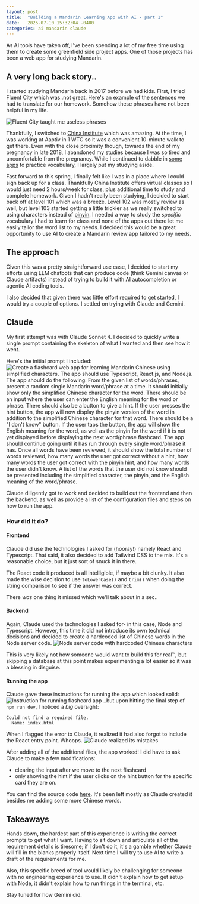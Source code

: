 ```yaml
---
layout: post
title:  "Building a Mandarin Learning App with AI - part 1"
date:   2025-07-10 15:32:04 -0400
categories: ai mandarin claude
---
```

As AI tools have taken off, I've been spending a lot of my free time using them to create some greenfield side project apps. One of those  projects has been a web app for studying Mandarin. 

## A very long back story..
I started studying Mandarin back in 2017 before we had kids. First, I tried Fluent City which was..not great. Here's an example of the sentences we had to translate for our homework. Somehow these phrases have not been helpful in my life.

![Fluent City taught me useless phrases](/assets/images/2025-07-10/fluent_city.jpg)

Thankfully, I switched to [China Institute](https://chinainstitute.org/) which was amazing. At the time, I was working at Aaptiv in 1 WTC so it was a convenient 10-minute walk to get there. Even with the close proximity though, towards the end of my pregnancy in late 2018, I abandoned my studies because I was so tired and uncomfortable from the pregnancy. While I continued to dabble in [some apps](https://www.duolingo.com/) to practice vocabulary, I largely put my studying aside. 

Fast forward to this spring, I finally felt like I was in a place where I could sign back up for a class. Thankfully China Institute offers virtual classes so I would just need 2 hours/week for class, plus additional time to study and complete homework. Given I hadn't really been studying, I decided to start back off at level 101 which was a breeze. Level 102 was mostly review as well, but level 103 started getting a little trickier as we really switched to using characters instead of [pinyin](https://en.wikipedia.org/wiki/Pinyin). I needed a way to study the _specific_ vocabulary I had to learn for class and none of the apps out there let me easily tailor the word list to my needs. I decided this would be a great opportunity to use AI to create a Mandarin review app tailored to my needs.

## The approach
Given this was a pretty straightforward use case, I decided to start my efforts using LLM chatbots that can produce code (think Gemini canvas or Claude artifacts) instead of trying to build it with AI autocompletion or agentic AI coding tools. 

I also decided that given there was little effort required to get started, I would try a couple of options. I settled on trying with Claude and Gemini. 

## Claude
My first attempt was with Claude Sonnet 4. I decided to quickly write a single prompt containing the skeleton of what I wanted and then see how it went.

Here's the initial prompt I included:
![Create a flashcard web app for learning Mandarin Chinese using simplified characters. The app should use Typescript, React.js, and Node.js. The app should do the following:
From the given list of words/phrases, present a random single Mandarin word/phrase at a time.  It should initially show only the simplified Chinese character for the word.
There should be an input where the user can enter the English meaning for the word or phrase.
There should also be a button to give a hint. If the user presses the hint button, the app will now display the pinyin version of the word in addition to the simplified Chinese character for that word.
There should be a "I don't know" button. If the user taps the button, the app will show the English meaning for the word, as well as the pinyin for the word if it is not yet displayed before displaying the next word/phrase flashcard.
The app should continue going until it has run through every single word/phrase it has. Once all words have been reviewed, it should show the total number of words reviewed, how many words the user got correct without a hint, how many words the user got correct with the pinyin hint, and how many words the user didn't know. A list of the words that the user did not know should be presented including the simplified character, the pinyin, and the English meaning of the word/phrase.](/assets/images/2025-07-10/claude_prompt.png)

Claude diligently got to work and decided to build out the frontend and then the backend, as well as provide a list of the configuration files and steps on how to run the app. 

### How did it do?

#### Frontend 
Claude did use the technologies I asked for (hooray!) namely React and Typescript. That said, it also decided to add Tailwind CSS to the mix. It's a reasonable choice, but it just sort of snuck it in there. 

The React code it produced is all intelligible, if maybe a bit clunky. It also made the wise decision to use `toLowerCase()` and `trim()` when doing the string comparison to see if the answer was correct.

There _was_ one thing it missed which we'll talk about in a sec..

#### Backend 
Again, Claude used the technologies I asked for- in this case, Node and Typescript. However, this time it did not introduce its own technical decisions and decided to create a hardcoded list of Chinese words in the Node server code.
![Node server code with hardcoded Chinese characters](/assets/images/2025-07-10/claude_backend.png)

This is very likely not how someone would want to build this for real™, but skipping a database at this point makes experimenting a lot easier so it was a blessing in disguise. 

#### Running the app
Claude gave these instructions for running the app which looked solid:
![Instruction for running flashcard app](/assets/images/2025-07-10/claude_instructions.png)
..but upon hitting the final step of `npm run dev`, I noticed a *big* oversight:
```
Could not find a required file.
  Name: index.html
```
When I flagged the error to Claude, it realized it had also forgot to include the React entry point. Whoops.
![Claude realized its mistakes](/assets/images/2025-07-10/claude_fix.png)

After adding all of the additional files, the app worked! I did have to ask Claude to make a few modifications:
* clearing the input after we move to the next flashcard 
* only showing the hint if the user clicks on the hint button for the specific card they are on. 

You can find the source code [here](https://github.com/kathleen/mandarin-flashcards). It's been left mostly as Claude created it besides me adding some more Chinese words.  

## Takeaways
Hands down, the hardest part of this experience is writing the correct prompts to get what I want. Having to sit down and articulate all of the requirement details is tiresome; if I don't do it, it's a gamble whether Claude will fill in the blanks properly itself. Next time I will try to use AI to write a draft of the requirements for me.

Also, this specific breed of tool would likely be challenging for someone with no engineering experience to use. It didn't explain how to get setup with Node, it didn't explain how to run things in the terminal, etc. 

Stay tuned for how Gemini did.
